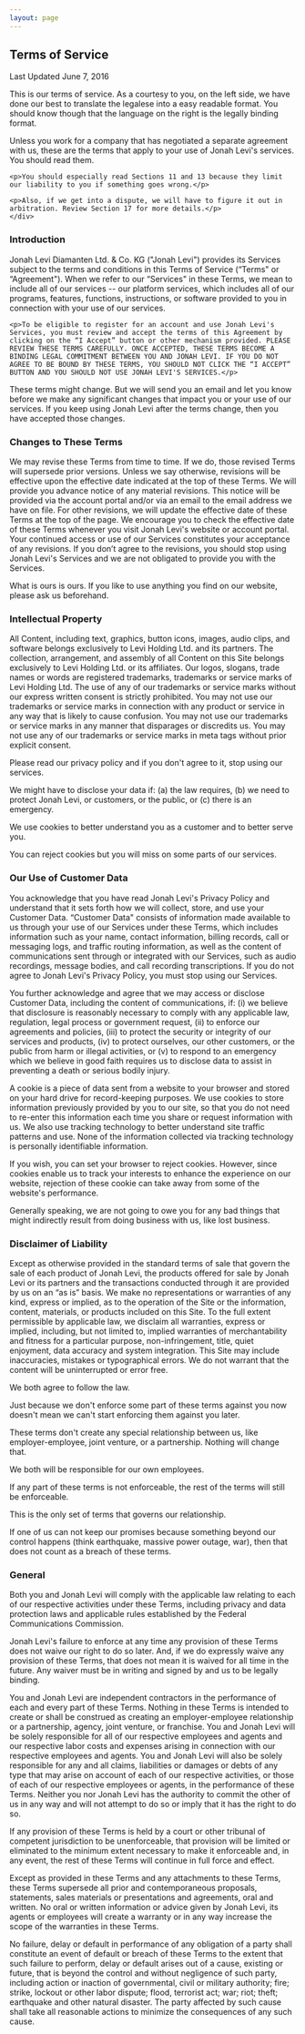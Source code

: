 ```yaml
---
layout: page
---
```


<section>
	<div class="story legal cf">
	<h1>Terms of Service</h1>
	<p class="date">Last Updated June 7, 2016</p>
<p>This is our terms of service. As a courtesy to you, on the left side, we have done our best to translate the legalese into a easy readable format. You should know though that the language on the right is the legally binding format.</p>
<div class="one-half-legal first">
	<div class="easy">
	<p>Unless you work for a company that has negotiated a separate agreement with us, these are the terms that apply to your use of Jonah Levi's services. You should read them.</p>

	<p>You should especially read Sections 11 and 13 because they limit our liability to you if something goes wrong.</p>

	<p>Also, if we get into a dispute, we will have to figure it out in arbitration. Review Section 17 for more details.</p>
	</div>
</div>
<div class="one-half-legal fine-print justify">
<h3>Introduction</h3>
	<p>Jonah Levi Diamanten Ltd. &amp; Co. KG ("Jonah Levi") provides its Services subject to the terms and conditions in this Terms of Service (“Terms" or “Agreement"). When we refer to our “Services" in these Terms, we mean to include all of our services -- our platform services, which includes all of our programs, features, functions, instructions, or software provided to you in connection with your use of our services.</p>

	<p>To be eligible to register for an account and use Jonah Levi's Services, you must review and accept the terms of this Agreement by clicking on the “I Accept” button or other mechanism provided. PLEASE REVIEW THESE TERMS CAREFULLY. ONCE ACCEPTED, THESE TERMS BECOME A BINDING LEGAL COMMITMENT BETWEEN YOU AND JONAH LEVI. IF YOU DO NOT AGREE TO BE BOUND BY THESE TERMS, YOU SHOULD NOT CLICK THE “I ACCEPT” BUTTON AND YOU SHOULD NOT USE JONAH LEVI'S SERVICES.</p>
</div>

<div class="one-half-legal first">
	<p class="easy">These terms might change. But we will send you an email and let you know before we make any significant changes that impact you or your use of our services. If you keep using Jonah Levi after the terms change, then you have accepted those changes.</p>
</div>
<div class="one-half-legal fine-print justify">
<h3>Changes to These Terms</h3>
	We may revise these Terms from time to time. If we do, those revised Terms will supersede prior versions. Unless we say otherwise, revisions will be effective upon the effective date indicated at the top of these Terms. We will provide you advance notice of any material revisions. This notice will be provided via the account portal and/or via an email to the email address we have on file. For other revisions, we will update the effective date of these Terms at the top of the page. We encourage you to check the effective date of these Terms whenever you visit Jonah Levi's website or account portal. Your continued access or use of our Services constitutes your acceptance of any revisions. If you don’t agree to the revisions, you should stop using Jonah Levi's Services and we are not obligated to provide you with the Services.
</div>

<div class="one-half-legal first">
	<p class="easy">What is ours is ours. If you like to use anything you find on our website, please ask us beforehand.</p>
</div>
<div class="one-half-legal fine-print justify">
<h3>Intellectual Property</h3>
<p>All Content, including text, graphics, button icons, images, audio clips, and software belongs exclusively to Levi Holding Ltd. and its partners. The collection, arrangement, and assembly of all Content on this Site belongs exclusively to Levi Holding Ltd. or its affiliates. Our logos, slogans, trade names or words are registered trademarks, trademarks or service marks of Levi Holding Ltd. The use of any of our trademarks or service marks without our express written consent is strictly prohibited. You may not use our trademarks or service marks in connection with any product or service in any way that is likely to cause confusion. You may not use our trademarks or service marks in any manner that disparages or discredits us. You may not use any of our trademarks or service marks in meta tags without prior explicit consent.</p>
</div>

<div class="one-half-legal first">
	<div class="easy">
		<p>Please read our privacy policy and if you don't agree to it, stop using our services.</p>
		<p>We might have to disclose your data if: (a) the law requires, (b) we need to protect Jonah Levi, or customers, or the public, or (c) there is an emergency.</p>
		<p>We use cookies to better understand you as a customer and to better serve you.</p>
		<p>You can reject cookies but you will miss on some parts of our services.</p>
	</div>
</div>
<div class="one-half-legal fine-print justify">
<h3>Our Use of Customer Data</h3>
<p>You acknowledge that you have read Jonah Levi's Privacy Policy and understand that it sets forth how we will collect, store, and use your Customer Data. “Customer Data" consists of information made available to us through your use of our Services under these Terms, which includes information such as your name, contact information, billing records, call or messaging logs, and traffic routing information, as well as the content of communications sent through or integrated with our Services, such as audio recordings, message bodies, and call recording transcriptions. If you do not agree to Jonah Levi's Privacy Policy, you must stop using our Services.</p>

<p>You further acknowledge and agree that we may access or disclose Customer Data, including the content of communications, if: (i) we believe that disclosure is reasonably necessary to comply with any applicable law, regulation, legal process or government request, (ii) to enforce our agreements and policies, (iii) to protect the security or integrity of our services and products, (iv) to protect ourselves, our other customers, or the public from harm or illegal activities, or (v) to respond to an emergency which we believe in good faith requires us to disclose data to assist in preventing a death or serious bodily injury.</p>

<p>A cookie is a piece of data sent from a website to your browser and stored on your hard drive for record-keeping purposes. We use cookies to store information previously provided by you to our site, so that you do not need to re-enter this information each time you share or request information with us. We also use tracking technology to better understand site traffic patterns and use. None of the information collected via tracking technology is personally identifiable information. </p>
<p>If you wish, you can set your browser to reject cookies. However, since cookies enable us to track your interests to enhance the experience on our website, rejection of these cookie can take away from some of the website's performance.</p>
</div>


<div class="one-half-legal first">
	<div class="easy">
<p>Generally speaking, we are not going to owe you for any bad things that might indirectly result from doing business with us, like lost business.</p>
	</div>
</div>
<div class="one-half-legal fine-print justify">
<h3>Disclaimer of Liability</h3>

<p>Except as otherwise provided in the standard terms of sale that govern the sale of each product of Jonah Levi, the products offered for sale by Jonah Levi or its partners and the transactions conducted through it are provided by us on an “as is” basis. We make no representations or warranties of any kind, express or implied, as to the operation of the Site or the information, content, materials, or products included on this Site. To the full extent permissible by applicable law, we disclaim all warranties, express or implied, including, but not limited to, implied warranties of merchantability and fitness for a particular purpose, non-infringement, title, quiet enjoyment, data accuracy and system integration. This Site may include inaccuracies, mistakes or typographical errors. We do not warrant that the content will be uninterrupted or error free. </p>

</div>

<div class="one-half-legal first">
	<div class="easy">
<p>We both agree to follow the law.</p>
<p>Just because we don't enforce some part of these terms against you now doesn't mean we can't start enforcing them against you later.</p>
<p>These terms don't create any special relationship between us, like employer-employee, joint venture, or a partnership. Nothing will change that.

We both will be responsible for our own employees.</p>

<p>If any part of these terms is not enforceable, the rest of the terms will still be enforceable.</p>

<p>This is the only set of terms that governs our relationship.</p>

<p>If one of us can not keep our promises because something beyond our control happens (think earthquake, massive power outage, war), then that does not count as a breach of these terms.</p>
	</div>
</div>
<div class="one-half-legal fine-print justify">
<h3>General</h3>

<p>Both you and Jonah Levi will comply with the applicable law relating to each of our respective activities under these Terms, including privacy and data protection laws and applicable rules established by the Federal Communications Commission. </p>

<p>Jonah Levi's failure to enforce at any time any provision of these Terms does not waive our right to do so later. And, if we do expressly waive any provision of these Terms, that does not mean it is waived for all time in the future. Any waiver must be in writing and signed by and us to be legally binding.</p>

<p>You and Jonah Levi are independent contractors in the performance of each and every part of these Terms. Nothing in these Terms is intended to create or shall be construed as creating an employer-employee relationship or a partnership, agency, joint venture, or franchise. You and Jonah Levi will be solely responsible for all of our respective employees and agents and our respective labor costs and expenses arising in connection with our respective employees and agents. You and Jonah Levi will also be solely responsible for any and all claims, liabilities or damages or debts of any type that may arise on account of each of our respective activities, or those of each of our respective employees or agents, in the performance of these Terms. Neither you nor Jonah Levi has the authority to commit the other of us in any way and will not attempt to do so or imply that it has the right to do so.</p>

<p>If any provision of these Terms is held by a court or other tribunal of competent jurisdiction to be unenforceable, that provision will be limited or eliminated to the minimum extent necessary to make it enforceable and, in any event, the rest of these Terms will continue in full force and effect.</p>

<p>Except as provided in these Terms and any attachments to these Terms, these Terms supersede all prior and contemporaneous proposals, statements, sales materials or presentations and agreements, oral and written. No oral or written information or advice given by Jonah Levi, its agents or employees will create a warranty or in any way increase the scope of the warranties in these Terms.</p>

<p>No failure, delay or default in performance of any obligation of a party shall constitute an event of default or breach of these Terms to the extent that such failure to perform, delay or default arises out of a cause, existing or future, that is beyond the control and without negligence of such party, including action or inaction of governmental, civil or military authority; fire; strike, lockout or other labor dispute; flood, terrorist act; war; riot; theft; earthquake and other natural disaster. The party affected by such cause shall take all reasonable actions to minimize the consequences of any such cause.</p>

</div>


</div>
</section>
<div class="footer-border"></div>